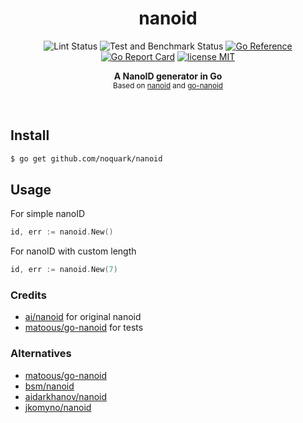 <h1 align='center'>nanoid</h1>
<p align="center">
  <img src="https://github.com/noquark/nanoid/actions/workflows/lint.yml/badge.svg" alt="Lint Status">
  <img src="https://github.com/noquark/nanoid/actions/workflows/test.yml/badge.svg" alt="Test and Benchmark Status">
  <a href="https://pkg.go.dev/github.com/noquark/nanoid"><img src="https://pkg.go.dev/badge/github.com/noquark/nanoid.svg" alt="Go Reference"></a>
  <a href="https://goreportcard.com/badge/github.com/noquark/nanoid"><img src="https://goreportcard.com/badge/github.com/noquark/nanoid" alt="Go Report Card"></a>
  <a href="https://github.com/noquark/nanoid/blob/master/LICENSE"><img src="https://img.shields.io/github/license/noquark/nanoid" alt="license MIT"></a>
</p>
<p align="center">
  <b>A NanoID generator in Go</b><br/>
  <sub>Based on <a href="https://github.com/ai/nanoid">nanoid</a> and <a href="https://github.com/matoous/go-nanoid">go-nanoid</a></sub>
</p>
<br />

## Install

```bash
$ go get github.com/noquark/nanoid
```

## Usage

For simple nanoID

```go
id, err := nanoid.New()
```

For nanoID with custom length

```go
id, err := nanoid.New(7)
```

### Credits

- [ai/nanoid](https://github.com/ai/nanoid) for original nanoid
- [matoous/go-nanoid](https://github.com/matoous/go-nanoid) for tests

### Alternatives

- [matoous/go-nanoid](https://github.com/matoous/go-nanoid)
- [bsm/nanoid](https://github.com/bsm/nanoid)
- [aidarkhanov/nanoid](https://github.com/aidarkhanov/nanoid)
- [jkomyno/nanoid](https://github.com/jkomyno/nanoid)
